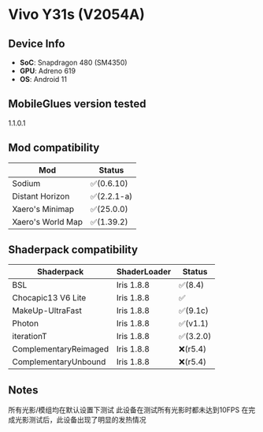 # Vivo Y31s (V2054A)

## Device Info

- **SoC**:  Snapdragon 480 (SM4350)
- **GPU**: Adreno 619
- **OS**: Android 11

## MobileGlues version tested

1.1.0.1

## Mod compatibility

|**Mod**|**Status**|
|---|---|
| Sodium | ✅(0.6.10) |
| Distant Horizon | ✅(2.2.1-a) |
| Xaero's Minimap | ✅(25.0.0) |
| Xaero's World Map | ✅(1.39.2) |

## Shaderpack compatibility

|**Shaderpack** | **ShaderLoader** | **Status** 
|---|---|----|
| BSL | Iris 1.8.8 | ✅(8.4) |
| Chocapic13 V6 Lite | Iris 1.8.8 | ✅ |
| MakeUp-UltraFast | Iris 1.8.8 | ✅(9.1c) |
| Photon | Iris 1.8.8 | ✅(v1.1) |
| iterationT | Iris 1.8.8 | ✅(3.2.0) |
| ComplementaryReimaged | Iris 1.8.8 | ❌(r5.4) |
| ComplementaryUnbound | Iris 1.8.8 | ❌(r5.4) |

## Notes
所有光影/模组均在默认设置下测试
此设备在测试所有光影时都未达到10FPS
在完成光影测试后，此设备出现了明显的发热情况
